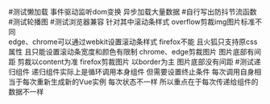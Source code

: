 #测试懒加载  事件驱动监听dom变换  异步加载大量数据
#自行写出防抖节流函数
#测试轮播图
#测试浏览器兼容  针对其中滚动条样式  overflow剪裁img图片标准不同  
edge、chrome可以通过webkit设置滚动条样式   firefox不能  且火狐只支持原css属性 且只能设置滚动条宽度和颜色有限制
chrome、edge剪裁图片  图片底部有间距  剪裁以content为准    firefox剪裁图片   以border为主  图片底部没有间距
#测试递归组件   递归组件实际上是循环调用本身组件  但需要设置终止条件  每次调用自身相当于每次重新生成新的Vue实例  每次状态不一样
所以重点在于每次传递给组件的数据不一样
